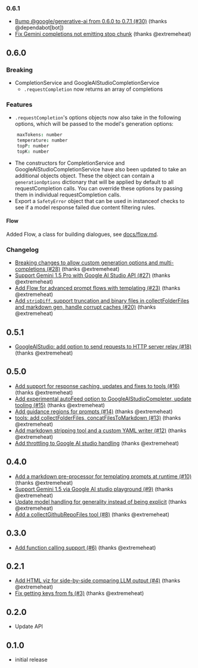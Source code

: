 ### 0.6.1
* [Bump @google/generative-ai from 0.6.0 to 0.7.1 (#30)](https://github.com/extremeheat/LXL/commit/7e0389feac29fd6bb4505cd780166e6be65b1e91) (thanks @dependabot[bot])
* [Fix Gemini completions not emitting stop chunk](https://github.com/extremeheat/LXL/commit/f44f5641e58154dc6fb1cd3cfc45fb6da3e033a6) (thanks @extremeheat)

## 0.6.0
### Breaking

* CompletionService and GoogleAIStudioCompletionService
  * `.requestCompletion` now returns an array of completions

### Features
* `.requestCompletion`'s options objects now also take in the following options, which will be passed to the model's generation options:
```coffee
    maxTokens: number
    temperature: number
    topP: number
    topK: number
```
* The constructors for CompletionService and GoogleAIStudioCompletionService have also been updated to take an additional objects object. These the object can contain a `generationOptions` dictionary that will be applied by default to all requestCompletion calls. You can override these options by passing them in individual requestCompletion calls.
* Export a `SafetyError` object that can be used in instanceof checks to see if a model response failed due content filtering rules.

#### Flow
Added Flow, a class for building dialogues, see [docs/flow.md](https://github.com/extremeheat/LXL/blob/main/docs/flow.md).

### Changelog
* [Breaking changes to allow custom generation options and multi-completions (#28)](https://github.com/extremeheat/LXL/commit/2d836f2ad6e8cd177fc46b18f945725d9083ae50) (thanks @extremeheat)
* [Support Gemini 1.5 Pro with Google AI Studio API (#27)](https://github.com/extremeheat/LXL/commit/73cdf1d0f079e8f2440765bef9d7484f0c76b5ba) (thanks @extremeheat)
* [Add Flow for advanced prompt flows with templating (#23)](https://github.com/extremeheat/LXL/commit/03cf5261395fe619a325e008ad29ab406529eda8) (thanks @extremeheat)
* [Add `stripDiff`, support truncation and binary files in collectFolderFiles and markdown gen, handle corrupt caches (#20)](https://github.com/extremeheat/LXL/commit/fe7a4a5871787fdbfd829d548852e588f5ec8ab9) (thanks @extremeheat)

## 0.5.1
* [GoogleAIStudio: add option to send requests to HTTP server relay (#18)](https://github.com/extremeheat/LXL/commit/afb1d1e2344072967bbe092660793a213be751b0) (thanks @extremeheat)

## 0.5.0
* [Add support for response caching, updates and fixes to tools (#16)](https://github.com/extremeheat/LXL/commit/2f0653ddaef850a659f585e95ad0f279dcf51a24) (thanks @extremeheat)
* [Add experimental autoFeed option to GoogleAIStudioCompleter, update tooling (#15)](https://github.com/extremeheat/LXL/commit/cb747114dbec6167fe5ac9021ea88ec2a049c001) (thanks @extremeheat)
* [Add guidance regions for prompts (#14)](https://github.com/extremeheat/LXL/commit/d17fe7521ed68eedf028e0089d8a446b5d349c07) (thanks @extremeheat)
* [tools: add collectFolderFiles, concatFilesToMarkdown (#13)](https://github.com/extremeheat/LXL/commit/c61429d4c11abc0f863ecabc73962cc27c9235f3) (thanks @extremeheat)
* [Add markdown stripping tool and a custom YAML writer (#12)](https://github.com/extremeheat/LXL/commit/a7fd21dd0d94c30145185047f520160ec9263574) (thanks @extremeheat)
* [Add throttling to Google AI studio handling](https://github.com/extremeheat/LXL/commit/008ffad6b9f0dc0f17c77481d275b05d43d1b817) (thanks @extremeheat)

## 0.4.0
* [Add a markdown pre-processor for templating prompts at runtime (#10)](https://github.com/extremeheat/LXL/commit/382d5c3dad016ff9b71aca83ea6131c861a20327) (thanks @extremeheat)
* [Support Gemini 1.5 via Google AI studio playground (#9)](https://github.com/extremeheat/LXL/commit/3cad49f578957a814188b1ddd56dd9621ff2777e) (thanks @extremeheat)
* [Update model handling for generality instead of being explicit](https://github.com/extremeheat/LXL/commit/b34f38904fa791f94be38f4b4664c1de51a39582) (thanks @extremeheat)
* [Add a collectGithubRepoFiles tool (#8)](https://github.com/extremeheat/LXL/commit/aa509273e6e9843459f6eac93dfe90c066d3cf3e) (thanks @extremeheat)

## 0.3.0
* [Add function calling support (#6)](https://github.com/extremeheat/LXL/commit/e88a604aaeb4cc2f4eb45e0044d9f942187c025b) (thanks @extremeheat)

## 0.2.1
* [Add HTML viz for side-by-side comparing LLM output (#4)](https://github.com/extremeheat/LXL/commit/8a98e861c999500e2abb4176880067d2036d66d3) (thanks @extremeheat)
* [Fix getting keys from fs (#3)](https://github.com/extremeheat/LXL/commit/0c37eb431003e9bad33965ff66f24f8406d82954) (thanks @extremeheat)

## 0.2.0
* Update API

## 0.1.0
* initial release
